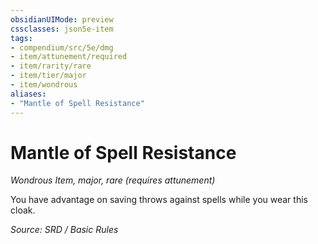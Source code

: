 ```yaml
---
obsidianUIMode: preview
cssclasses: json5e-item
tags:
- compendium/src/5e/dmg
- item/attunement/required
- item/rarity/rare
- item/tier/major
- item/wondrous
aliases: 
- "Mantle of Spell Resistance"
---
```

# Mantle of Spell Resistance
*Wondrous Item, major, rare (requires attunement)*  


You have advantage on saving throws against spells while you wear this cloak.

*Source: SRD / Basic Rules*